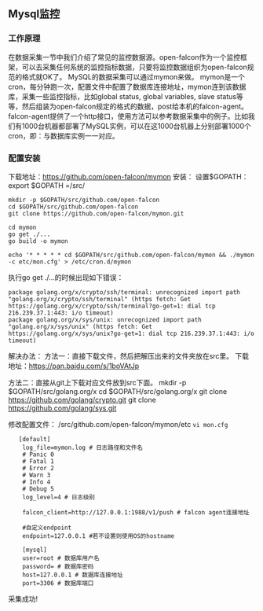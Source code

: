## Mysql监控
### 工作原理
在数据采集一节中我们介绍了常见的监控数据源。open-falcon作为一个监控框架，可以去采集任何系统的监控指标数据，只要将监控数据组织为open-falcon规范的格式就OK了。
MySQL的数据采集可以通过mymon来做。
mymon是一个cron，每分钟跑一次，配置文件中配置了数据库连接地址，mymon连到该数据库，采集一些监控指标，比如global status, global variables, slave status等等，然后组装为open-falcon规定的格式的数据，post给本机的falcon-agent。falcon-agent提供了一个http接口，使用方法可以参考数据采集中的例子。比如我们有1000台机器都部署了MySQL实例，可以在这1000台机器上分别部署1000个cron，即：与数据库实例一一对应。
### 配置安装
下载地址：https://github.com/open-falcon/mymon
安装：
设置$GOPATH：export $GOPATH =/src/
```
mkdir -p $GOPATH/src/github.com/open-falcon
cd $GOPATH/src/github.com/open-falcon
git clone https://github.com/open-falcon/mymon.git

cd mymon
go get ./...
go build -o mymon

echo '* * * * * cd $GOPATH/src/github.com/open-falcon/mymon && ./mymon -c etc/mon.cfg' > /etc/cron.d/mymon
```
执行go get ./…的时候出现如下错误：
```
package golang.org/x/crypto/ssh/terminal: unrecognized import path "golang.org/x/crypto/ssh/terminal" (https fetch: Get https://golang.org/x/crypto/ssh/terminal?go-get=1: dial tcp 216.239.37.1:443: i/o timeout)
package golang.org/x/sys/unix: unrecognized import path "golang.org/x/sys/unix" (https fetch: Get https://golang.org/x/sys/unix?go-get=1: dial tcp 216.239.37.1:443: i/o timeout)
```
解决办法：
方法一：直接下载文件，然后把解压出来的文件夹放在src里。
下载地址：https://pan.baidu.com/s/1boVAtJp

方法二：直接从git上下载对应文件放到src下面。
mkdir -p $GOPATH/src/golang.org/x
cd $GOPATH/src/golang.org/x
git clone https://github.com/golang/crypto.git
git clone https://github.com/golang/sys.git

修改配置文件：
/src/github.com/open-falcon/mymon/etc
`vi mon.cfg`
```
   [default]
    log_file=mymon.log # 日志路径和文件名
    # Panic 0
    # Fatal 1
    # Error 2
    # Warn 3
    # Info 4
    # Debug 5
    log_level=4 # 日志级别

    falcon_client=http://127.0.0.1:1988/v1/push # falcon agent连接地址

    #自定义endpoint
    endpoint=127.0.0.1 #若不设置则使用OS的hostname

    [mysql]
    user=root # 数据库用户名
    password= # 数据库密码
    host=127.0.0.1 # 数据库连接地址
    port=3306 # 数据库端口
```
采集成功!
 
